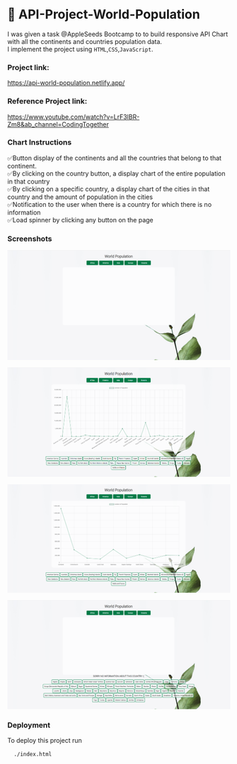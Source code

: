 # 🌱 API-Project-World-Population

I was given a task @AppleSeeds Bootcamp to to build responsive API Chart with all the continents and countries population data.<br>
I implement the project using `HTML`,`CSS`,`JavaScript`.

### Project link:

https://api-world-population.netlify.app/

### Reference Project link:

https://www.youtube.com/watch?v=LrF3lBR-Zm8&ab_channel=CodingTogether

### Chart Instructions

✅Button display of the continents and all the countries that belong to that continent.<br>
✅By clicking on the country button, a display chart of the entire population in that country<br>
✅By clicking on a specific country, a display chart of the cities in that country and the amount of population in the cities<br>
✅Notification to the user when there is a country for which there is no information<br>
✅Load spinner by clicking any button on the page<br>

### Screenshots

![Alt text](/assets/%E2%80%8F%E2%80%8Fmain_pic.PNG)

![plot](/assets/%E2%80%8Fchart.PNG)

![plot](/assets/chart_2.PNG)

![plot](/assets/%E2%80%8F%E2%80%8Fno_info_pic.PNG)

### Deployment

To deploy this project run

```bash
  ./index.html
```

